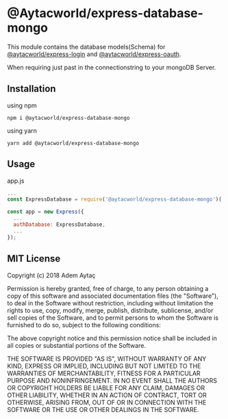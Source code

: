 # @Aytacworld/express-database-mongo

This module contains the database models(Schema) for [@aytacworld/express-login](https://www.npmjs.com/package/@aytacworld/express-login) and [@aytacworld/express-oauth](https://www.npmjs.com/package/@aytacworld/express-oauth).

When requiring just past in the connectionstring to your mongoDB Server.

## Installation

using npm

`npm i @aytacworld/express-database-mongo`

using yarn

`yarn add @aytacworld/express-database-mongo`

## Usage

app.js
```javascript
...
const ExpressDatabase = require('@aytacworld/express-database-mongo')('mongodb://localhost:27017/auth');

const app = new Express({
  ...
  authDatabase: ExpressDatabase,
  ...
});
```

## MIT License

Copyright (c) 2018 Adem Aytaç

Permission is hereby granted, free of charge, to any person obtaining a copy
of this software and associated documentation files (the "Software"), to deal
in the Software without restriction, including without limitation the rights
to use, copy, modify, merge, publish, distribute, sublicense, and/or sell
copies of the Software, and to permit persons to whom the Software is
furnished to do so, subject to the following conditions:

The above copyright notice and this permission notice shall be included in all
copies or substantial portions of the Software.

THE SOFTWARE IS PROVIDED "AS IS", WITHOUT WARRANTY OF ANY KIND, EXPRESS OR
IMPLIED, INCLUDING BUT NOT LIMITED TO THE WARRANTIES OF MERCHANTABILITY,
FITNESS FOR A PARTICULAR PURPOSE AND NONINFRINGEMENT. IN NO EVENT SHALL THE
AUTHORS OR COPYRIGHT HOLDERS BE LIABLE FOR ANY CLAIM, DAMAGES OR OTHER
LIABILITY, WHETHER IN AN ACTION OF CONTRACT, TORT OR OTHERWISE, ARISING FROM,
OUT OF OR IN CONNECTION WITH THE SOFTWARE OR THE USE OR OTHER DEALINGS IN THE
SOFTWARE.
